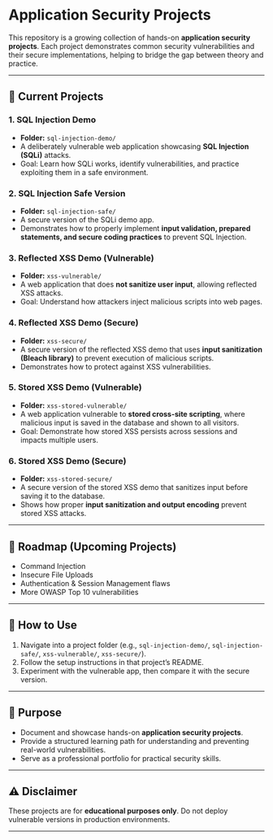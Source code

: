 # Application Security Projects

This repository is a growing collection of hands-on **application security projects**.
Each project demonstrates common security vulnerabilities and their secure implementations, helping to bridge the gap between theory and practice.

---

## 📂 Current Projects

### 1. SQL Injection Demo
* **Folder:** `sql-injection-demo/`
* A deliberately vulnerable web application showcasing **SQL Injection (SQLi)** attacks.
* Goal: Learn how SQLi works, identify vulnerabilities, and practice exploiting them in a safe environment.

### 2. SQL Injection Safe Version
* **Folder:** `sql-injection-safe/`
* A secure version of the SQLi demo app.
* Demonstrates how to properly implement **input validation, prepared statements, and secure coding practices** to prevent SQL Injection.

### 3. Reflected XSS Demo (Vulnerable)
* **Folder:** `xss-vulnerable/`
* A web application that does **not sanitize user input**, allowing reflected XSS attacks.
* Goal: Understand how attackers inject malicious scripts into web pages.

### 4. Reflected XSS Demo (Secure)
* **Folder:** `xss-secure/`
* A secure version of the reflected XSS demo that uses **input sanitization (Bleach library)** to prevent execution of malicious scripts.
* Demonstrates how to protect against XSS vulnerabilities.

### 5. Stored XSS Demo (Vulnerable)
* **Folder:** `xss-stored-vulnerable/`
* A web application vulnerable to **stored cross-site scripting**, where malicious input is saved in the database and shown to all visitors.
* Goal: Demonstrate how stored XSS persists across sessions and impacts multiple users.

### 6. Stored XSS Demo (Secure)
* **Folder:** `xss-stored-secure/`
* A secure version of the stored XSS demo that sanitizes input before saving it to the database.
* Shows how proper **input sanitization and output encoding** prevent stored XSS attacks.

---

## 📌 Roadmap (Upcoming Projects)

* Command Injection
* Insecure File Uploads
* Authentication & Session Management flaws
* More OWASP Top 10 vulnerabilities

---

## 🚀 How to Use

1. Navigate into a project folder (e.g., `sql-injection-demo/`, `sql-injection-safe/`, `xss-vulnerable/`, `xss-secure/`).
2. Follow the setup instructions in that project’s README.
3. Experiment with the vulnerable app, then compare it with the secure version.

---

## 🎯 Purpose

* Document and showcase hands-on **application security projects**.
* Provide a structured learning path for understanding and preventing real-world vulnerabilities.
* Serve as a professional portfolio for practical security skills.

---

## ⚠️ Disclaimer

These projects are for **educational purposes only**.
Do not deploy vulnerable versions in production environments.

---
